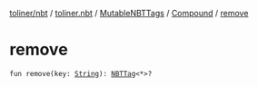 [toliner/nbt](../../../index.md) / [toliner.nbt](../../index.md) / [MutableNBTTags](../index.md) / [Compound](index.md) / [remove](./remove.md)

# remove

`fun remove(key: `[`String`](https://kotlinlang.org/api/latest/jvm/stdlib/kotlin/-string/index.html)`): `[`NBTTag`](../../-n-b-t-tag/index.md)`<*>?`